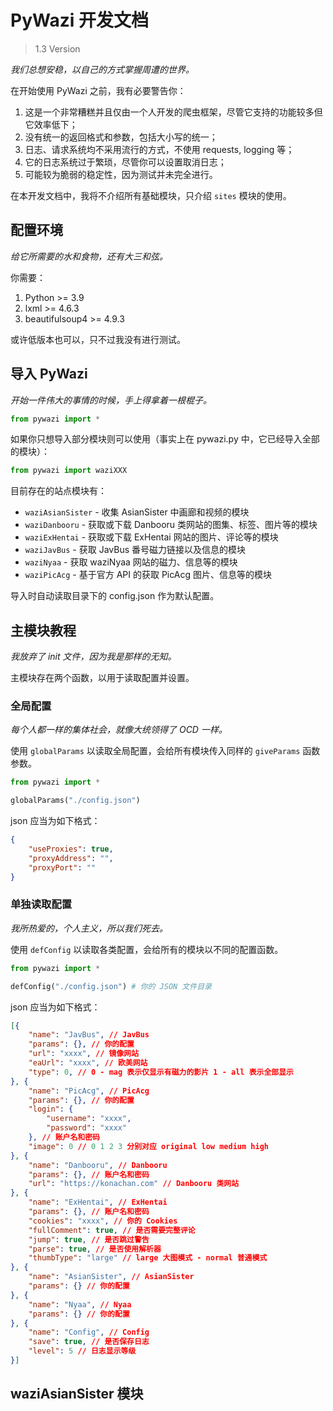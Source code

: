 # PyWazi 开发文档

> 1.3 Version

*我们总想安稳，以自己的方式掌握周遭的世界。*

在开始使用 PyWazi 之前，我有必要警告你：

1. 这是一个非常糟糕并且仅由一个人开发的爬虫框架，尽管它支持的功能较多但它效率低下；
2. 没有统一的返回格式和参数，包括大小写的统一；
3. 日志、请求系统均不采用流行的方式，不使用 requests, logging 等；
4. 它的日志系统过于繁琐，尽管你可以设置取消日志；
5. 可能较为脆弱的稳定性，因为测试并未完全进行。

在本开发文档中，我将不介绍所有基础模块，只介绍 `sites` 模块的使用。

## 配置环境

*给它所需要的水和食物，还有大三和弦。*

你需要：

1. Python >= 3.9
2. lxml >= 4.6.3
3. beautifulsoup4 >= 4.9.3

或许低版本也可以，只不过我没有进行测试。

## 导入 PyWazi

*开始一件伟大的事情的时候，手上得拿着一根棍子。*

```python
from pywazi import *
```

如果你只想导入部分模块则可以使用（事实上在 pywazi.py 中，它已经导入全部的模块）：

```python
from pywazi import waziXXX
```

目前存在的站点模块有：

+ `waziAsianSister` - 收集 AsianSister 中画廊和视频的模块
+ `waziDanbooru` - 获取或下载 Danbooru 类网站的图集、标签、图片等的模块
+ `waziExHentai` - 获取或下载 ExHentai 网站的图片、评论等的模块
+ `waziJavBus` - 获取 JavBus 番号磁力链接以及信息的模块
+ `waziNyaa` - 获取 waziNyaa 网站的磁力、信息等的模块
+ `waziPicAcg` - 基于官方 API 的获取 PicAcg 图片、信息等的模块

导入时自动读取目录下的 config.json 作为默认配置。

## 主模块教程

*我放弃了 init 文件，因为我是那样的无知。*

主模块存在两个函数，以用于读取配置并设置。

### 全局配置

*每个人都一样的集体社会，就像大统领得了 OCD 一样。*

使用 `globalParams` 以读取全局配置，会给所有模块传入同样的 `giveParams` 函数参数。

```python
from pywazi import *

globalParams("./config.json")
```

json 应当为如下格式：

```json
{
    "useProxies": true,
    "proxyAddress": "",
    "proxyPort": ""
}
```

### 单独读取配置

*我所热爱的，个人主义，所以我们死去。*

使用 `defConfig` 以读取各类配置，会给所有的模块以不同的配置函数。

```python
from pywazi import *

defConfig("./config.json") # 你的 JSON 文件目录
```

json 应当为如下格式：

```json
[{
	"name": "JavBus", // JavBus
	"params": {}, // 你的配置
    "url": "xxxx", // 镜像网站
    "eaUrl": "xxxx", // 欧美网站
    "type": 0, // 0 - mag 表示仅显示有磁力的影片 1 - all 表示全部显示
}, {
	"name": "PicAcg", // PicAcg
	"params": {}, // 你的配置
	"login": {
		"username": "xxxx",
		"password": "xxxx"
	}, // 账户名和密码
    "image": 0 // 0 1 2 3 分别对应 original low medium high
}, {
	"name": "Danbooru", // Danbooru
	"params": {}, // 账户名和密码
	"url": "https://konachan.com" // Danbooru 类网站
}, {
	"name": "ExHentai", // ExHentai
	"params": {}, // 账户名和密码
	"cookies": "xxxx", // 你的 Cookies
	"fullComment": true, // 是否需要完整评论
	"jump": true, // 是否跳过警告
    "parse": true, // 是否使用解析器
    "thumbType": "large" // large 大图模式 - normal 普通模式
}, {
    "name": "AsianSister", // AsianSister
    "params": {} // 你的配置
}, {
    "name": "Nyaa", // Nyaa
    "params": {} // 你的配置
}, {
	"name": "Config", // Config
	"save": true, // 是否保存日志
	"level": 5 // 日志显示等级
}]
```

## waziAsianSister 模块
